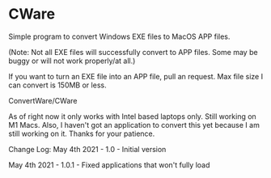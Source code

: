 # CWare
Simple program to convert Windows EXE files to MacOS APP files.

(Note: Not all EXE files will successfully convert to APP files. Some may be buggy or will not work properly/at all.)

If you want to turn an EXE file into an APP file, pull an request. Max file size I can convert is 150MB or less.

ConvertWare/CWare

As of right now it only works with Intel based laptops only. Still working on M1 Macs. Also, I haven't got an application to convert this yet because I am still working on it. Thanks for your patience.

Change Log:
May 4th 2021 - 1.0 - Initial version


May 4th 2021 - 1.0.1 - Fixed applications that won't fully load





























